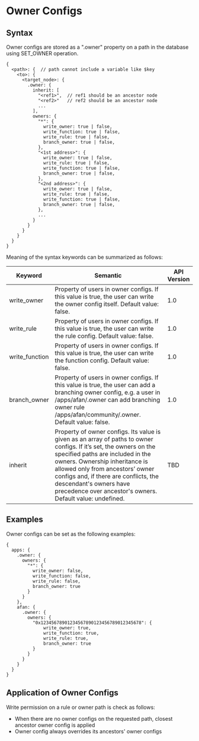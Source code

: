 # Owner Configs

## Syntax

Owner configs are stored as a ".owner" property on a path  in the database using SET\_OWNER operation.

```
{
  <path>: {  // path cannot include a variable like $key 
    <to>: {
      <target_node>: {
        .owner: {
          inherit: [
            "<ref1>",  // ref1 should be an ancestor node
            "<ref2>"   // ref2 should be an ancestor node
            ...
          ],
          owners: {
            "*": {
              write_owner: true | false,
              write_function: true | false,
              write_rule: true | false,
              branch_owner: true | false,
            },
            "<1st address>": {
              write_owner: true | false,
              write_rule: true | false,
              write_function: true | false,
              branch_owner: true | false,
            },
            "<2nd address>": {
              write_owner: true | false,
              write_rule: true | false,
              write_function: true | false,
              branch_owner: true | false,
            },
            ...
          }
        }
      }
    }
  }
}
```

Meaning of the syntax keywords can be summarized as follows:

| Keyword         | Semantic                                                                                                                                                                                                                                                                                                                                                   | API Version |
| --------------- | ---------------------------------------------------------------------------------------------------------------------------------------------------------------------------------------------------------------------------------------------------------------------------------------------------------------------------------------------------------- | ----------- |
| write\_owner    | Property of users in owner configs. If this value is true, the user can write the owner config itself. Default value: false.                                                                                                                                                                                                                               | 1.0         |
| write\_rule     | Property of users in owner configs. If this value is true, the user can write the rule config. Default value: false.                                                                                                                                                                                                                                       | 1.0         |
| write\_function | Property of users in owner configs. If this value is true, the user can write the function config. Default value: false.                                                                                                                                                                                                                                   | 1.0         |
| branch\_owner   | Property of users in owner configs. If this value is true, the user can add a branching owner config, e.g. a user in /apps/afan/.owner can add branching owner rule /apps/afan/community/.owner. Default value: false.                                                                                                                                     | 1.0         |
| inherit         | Property of owner configs. Its value is given as an array of paths to owner configs. If it’s set, the owners on the specified paths are included in the owners. Ownership inheritance is allowed only from ancestors’ owner configs and, if there are conflicts, the descendant's owners have precedence over ancestor's owners. Default value: undefined. | TBD         |

## Examples

Owner configs can be set as the following examples:

```
{
  apps: {
    .owner: {
      owners: {
        "*": {
          write_owner: false,
          write_function: false,
          write_rule: false,
          branch_owner: true
        }
      }
    },
    afan: {
      .owner: {
        owners: {
          "0x12345678901234567890123456789012345678": {
              write_owner: true,
              write_function: true,
              write_rule: true,
              branch_owner: true
          }
        }
      }
    }
  }
}
```

## Application of Owner Configs

Write permission on a rule or owner path is check as follows:

* When there are no owner configs on the requested path, closest ancestor owner config is applied
* Owner config always overrides its ancestors' owner configs
